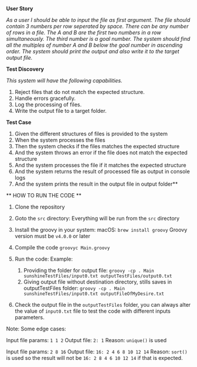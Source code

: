 **User Story**

_As a user I should be able to input the file as first argument.
The file should contain 3 numbers per row seperated by space.
There can be any number of rows in a file.
The A and B are the first two numbers in a row simultaneously.
The third number is a goal number.
The system should find all the multiples of number A and B below the goal number in ascending order.
The system should print the output and also write it to the target output file._

**Test Discovery**

_This system will have the following capabilities._

1. Reject files that do not match the expected structure.
2. Handle errors gracefully.
3. Log the processing of files.
4. Write the output file to a target folder.

**Test Case**

1. Given the different structures of files is provided to the system
2. When the system processes the files
3. Then the system checks if the files matches the expected structure
4. And the system throws an error if the file does not match the expected structure
5. And the system processes the file if it matches the expected structure
6. And the system returns the result of processed file as output in console logs
7. And the system prints the result in the output file in output folder**

** HOW TO RUN THE CODE **

1. Clone the repository

2. Goto the `src` directory:
   Everything will be run from the `src` directory

3. Install the groovy in your system:
   macOS: `brew install groovy`
   Groovy version must be `v4.0.0` or later 

4. Compile the code
   `groovyc Main.groovy`

5. Run the code:
   Example:
   1. Providing the folder for output file:
      `groovy -cp . Main sunshineTestFiles/input0.txt outputTestFiles/output0.txt`
   2. Giving output file without destination directory, stills saves in outputTestFiles folder:
      `groovy -cp . Main sunshineTestFiles/input0.txt outputFileOfMyDesire.txt`

6. Check the output file in the `outputTestFiles` folder, you can always alter the value of `input0.txt`
   file to test the code with different inputs parameters.

Note: Some edge cases:

Input file params:  `1 1 2`
Output file: `2: 1` Reason: `unique()` is used

Input file params: `2 8 16`
Output file: `16: 2 4 6 8 10 12 14` Reason: `sort()` is used so the result will not be `16: 2 8 4 6 10 12 14` if that is expected.



